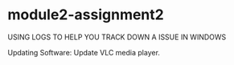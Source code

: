 # module2-assignment2

USING LOGS TO HELP YOU TRACK DOWN A ISSUE IN WINDOWS

Updating Software:
   Update VLC media player.
   
